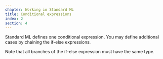 ```yaml
---
chapter: Working in Standard ML
title: Conditional expressions
index: 2
section: 4
---
```

Standard ML defines one conditional expression. You may define additional cases by chaining the if-else expressions.

Note that all branches of the if-else expression must have the same type.